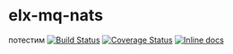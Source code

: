 # elx-mq-nats

потестим
[![Build Status](https://travis-ci.org/suvash/hulaaki.svg?branch=master)](https://travis-ci.org/UA3mqj/elx-mq-nats?branch=master)
[![Coverage Status](https://coveralls.io/repos/suvash/hulaaki/badge.svg?branch=master)](https://coveralls.io/r/UA3mqj/elx-mq-nats?branch=master)
[![Inline docs](http://inch-ci.org/github/suvash/hulaaki.svg?branch=master)](http://inch-ci.org/github/UA3mqj/elx-mq-nats?branch=master)
